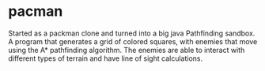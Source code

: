 # pacman
Started as a packman clone and turned into a big java Pathfinding sandbox.
A program that generates a grid of colored squares, with enemies that move using the A* pathfinding algorithm. The enemies are able to interact with different types of terrain and have line of sight calculations.
